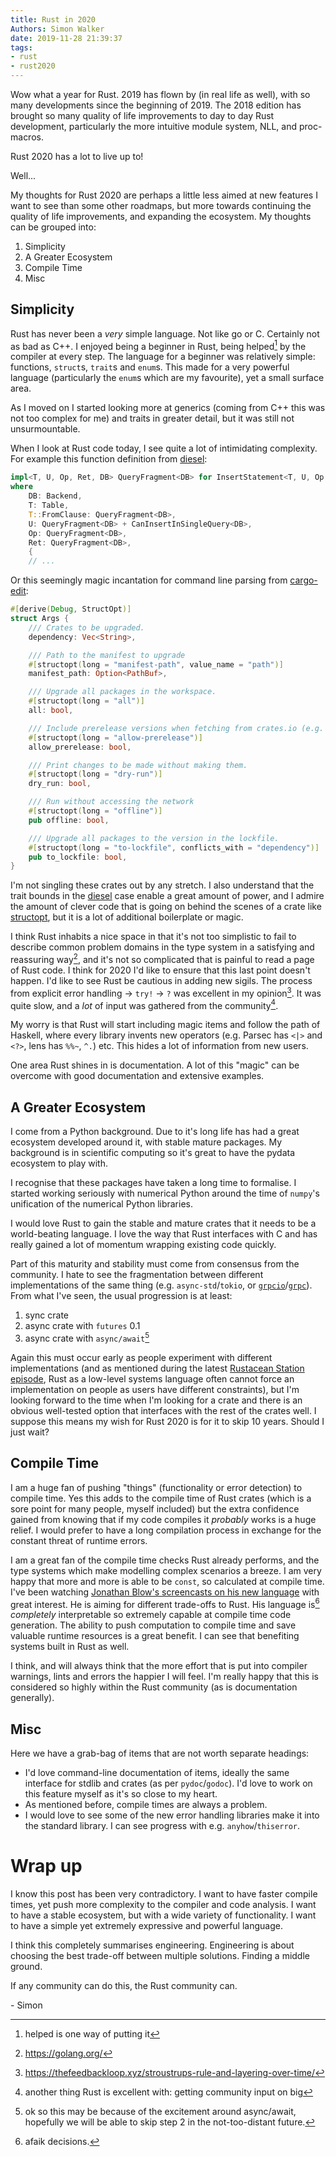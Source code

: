 ```yaml
---
title: Rust in 2020
Authors: Simon Walker
date: 2019-11-28 21:39:37
tags:
- rust
- rust2020
---
```


Wow what a year for Rust. 2019 has flown by (in real life as well), with so many
developments since the beginning of 2019. The 2018 edition has brought so many
quality of life improvements to day to day Rust development, particularly the
more intuitive module system, NLL, and proc-macros.

Rust 2020 has a lot to live up to!

Well...

My thoughts for Rust 2020 are perhaps a little less aimed at new features I want
to see than some other roadmaps, but more towards continuing the quality of life
improvements, and expanding the ecosystem. My thoughts can be grouped into:

1. Simplicity
2. A Greater Ecosystem
3. Compile Time
4. Misc

## Simplicity

Rust has never been a _very_ simple language. Not like go or C. Certainly not as
bad as C++. I enjoyed being a beginner in Rust, being helped[^1] by the compiler
at every step. The language for a beginner was relatively simple: functions,
`struct`s, `trait`s and `enum`s. This made for a very powerful language
(particularly the `enum`s which are my favourite), yet a small surface area.

As I moved on I started looking more at generics (coming from C++ this was not
too complex for me) and traits in greater detail, but it was still not
unsurmountable.

When I look at Rust code today, I see quite a lot of intimidating complexity.
For example this function definition from [diesel](https://diesel.rs/):

```rust
impl<T, U, Op, Ret, DB> QueryFragment<DB> for InsertStatement<T, U, Op, Ret>
where
    DB: Backend,
    T: Table,
    T::FromClause: QueryFragment<DB>,
    U: QueryFragment<DB> + CanInsertInSingleQuery<DB>,
    Op: QueryFragment<DB>,
    Ret: QueryFragment<DB>,
    {
    // ...
```

Or this seemingly magic incantation for command line parsing from
[cargo-edit](https://github.com/killercup/cargo-edit/blob/77be59f1f03672211bbce4ab5ccbe264eb6b7a3d/src/bin/upgrade/main.rs#L69):

```rust
#[derive(Debug, StructOpt)]
struct Args {
    /// Crates to be upgraded.
    dependency: Vec<String>,

    /// Path to the manifest to upgrade
    #[structopt(long = "manifest-path", value_name = "path")]
    manifest_path: Option<PathBuf>,

    /// Upgrade all packages in the workspace.
    #[structopt(long = "all")]
    all: bool,

    /// Include prerelease versions when fetching from crates.io (e.g. 0.6.0-alpha').
    #[structopt(long = "allow-prerelease")]
    allow_prerelease: bool,

    /// Print changes to be made without making them.
    #[structopt(long = "dry-run")]
    dry_run: bool,

    /// Run without accessing the network
    #[structopt(long = "offline")]
    pub offline: bool,

    /// Upgrade all packages to the version in the lockfile.
    #[structopt(long = "to-lockfile", conflicts_with = "dependency")]
    pub to_lockfile: bool,
}
```

I'm not singling these crates out by any stretch. I also understand that the
trait bounds in the [diesel](https://diesel.rs/) case enable a great amount of
power, and I admire the amount of clever code that is going on behind the scenes
of a crate like [structopt](https://crates.io/crates/structopt), but it is a lot
of additional boilerplate or magic.

I think Rust inhabits a nice space in that it's not too simplistic to fail to
describe common problem domains in the type system in a satisfying and
reassuring way[^2], and it's not so complicated that is painful to read a page
of Rust code. I think for 2020 I'd like to ensure that this last point doesn't
happen. I'd like to see Rust be cautious in adding new sigils. The process from
explicit error handling -> `try!` -> `?` was excellent in my opinion[^3]. It was
quite slow, and a _lot_ of input was gathered from the community[^4].

My worry is that Rust will start including magic items and follow the path of
Haskell, where every library invents new operators (e.g. Parsec has `<|>` and
`<?>`, lens has `%%~`, `^.`) etc. This hides a lot of information from new
users.

One area Rust shines in is documentation. A lot of this "magic" can be overcome
with good documentation and extensive examples.

## A Greater Ecosystem

I come from a Python background. Due to it's long life has had a great ecosystem
developed around it, with stable mature packages. My background is in scientific
computing so it's great to have the pydata ecosystem to play with.

I recognise that these packages have taken a long time to formalise. I started
working seriously with numerical Python around the time of `numpy`'s unification
of the numerical Python libraries.

I would love Rust to gain the stable and mature crates that it needs to be a
world-beating language. I love the way that Rust interfaces with C and has
really gained a lot of momentum wrapping existing code quickly.

Part of this maturity and stability must come from consensus from the community.
I hate to see the fragmentation between different implementations of the same
thing (e.g. `async-std`/`tokio`, or
[`grpcio`](https://github.com/tikv/grpc-rs)/[`grpc`](https://crates.io/crates/grpc)).
From what I've seen, the usual progression is at least:

1. sync crate
2. async crate with `futures` 0.1
3. async crate with `async/await`[^5]

Again this must occur early as people experiment with different implementations
(and as mentioned during the latest [Rustacean Station
episode](https://rustacean-station.org/episode/006-rust-1.39.0/), Rust as a
low-level systems language often cannot force an implementation on people as
users have different constraints), but I'm looking forward to the time when I'm
looking for a crate and there is an obvious well-tested option that interfaces
with the rest of the crates well. I suppose this means my wish for Rust 2020 is
for it to skip 10 years. Should I just wait?

## Compile Time

I am a huge fan of pushing "things" (functionality or error detection) to
compile time. Yes this adds to the compile time of Rust crates (which is a sore
point for many people, myself included) but the extra confidence gained from
knowing that if my code compiles it _probably_ works is a huge relief. I would
prefer to have a long compilation process in exchange for the constant threat of
runtime errors.

I am a great fan of the compile time checks Rust already performs, and the type
systems which make modelling complex scenarios a breeze. I am very happy that
more and more is able to be `const`, so calculated at compile time. I've been
watching [Jonathan Blow's screencasts on his new
language](https://www.youtube.com/user/jblow888/feed) with great interest. He is
aiming for different trade-offs to Rust. His language is[^6] _completely_
interpretable so extremely capable at compile time code generation. The ability
to push computation to compile time and save valuable runtime resources is a
great benefit. I can see that benefiting systems built in Rust as well.

I think, and will always think that the more effort that is put into compiler
warnings, lints and errors the happier I will feel. I'm really happy that this
is considered so highly within the Rust community (as is documentation
generally).

## Misc

Here we have a grab-bag of items that are not worth separate headings:

- I'd love command-line documentation of items, ideally the same interface for
  stdlib and crates (as per `pydoc`/`godoc`). I'd love to work on this feature
  myself as it's so close to my heart.
- As mentioned before, compile times are always a problem.
- I would love to see some of the new error handling libraries make it into the
  standard library. I can see progress with e.g. `anyhow`/`thiserror`.


# Wrap up

I know this post has been very contradictory. I want to have faster compile
times, yet push more complexity to the compiler and code analysis. I want to
have a stable ecosystem, but with a wide variety of functionality. I want to
have a simple yet extremely expressive and powerful language.

I think this completely summarises engineering. Engineering is about choosing
the best trade-off between multiple solutions. Finding a middle ground.

If any community can do this, the Rust community can.

\- Simon

[^1]: helped is one way of putting it
[^2]: https://golang.org/
[^3]: https://thefeedbackloop.xyz/stroustrups-rule-and-layering-over-time/
[^4]: another thing Rust is excellent with: getting community input on big
[^5]: ok so this may be because of the excitement around async/await, hopefully
  we will be able to skip step 2 in the not-too-distant future.
[^6]: afaik
  decisions.

